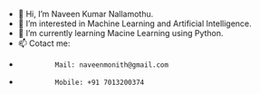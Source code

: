 - 👋 Hi, I’m Naveen Kumar Nallamothu.
- 👀 I’m interested in Machine Learning and Artificial Intelligence.
- 🌱 I’m currently learning Macine Learning using Python.
- 📫 Cotact me: 
-              Mail: naveenmonith@gmail.com
-              Mobile: +91 7013200374

<!---
ae2001/ae2001 is a ✨ special ✨ repository because its `README.md` (this file) appears on your GitHub profile.
You can click the Preview link to take a look at your changes.
--->
